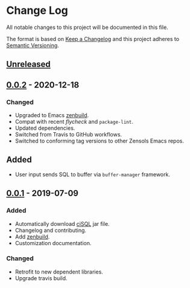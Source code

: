 # Change Log

All notable changes to this project will be documented in this file.

The format is based on [Keep a Changelog](http://keepachangelog.com/)
and this project adheres to [Semantic Versioning](http://semver.org/).


## [Unreleased]


## [0.0.2] - 2020-12-18
### Changed
- Upgraded to Emacs [zenbuild].
- Compat with recent *flycheck* and `package-lint`.
- Updated dependencies.
- Switched from Travis to GitHub workflows.
- Switched to conforming tag versions to other Zensols Emacs repos.

## Added
- User input sends SQL to buffer via `buffer-manager` framework.


## [0.0.1] - 2019-07-09
### Added
- Automatically download [ciSQL] jar file.
- Changelog and contributing.
- Add [zenbuild].
- Customization documentation.

### Changed
- Retrofit to new dependent libraries.
- Upgrade travis build.


<!-- links -->
[Unreleased]: https://github.com/plandes/icsql/current/v0.0.2...HEAD
[0.0.2]: https://github.com/plandes/icsql/current/v0.0.1...v0.0.2
[0.0.1]: https://github.com/plandes/icsql/current/vc9545c1e6e09961519cfbe2cfec0fb21ffa16c37...v0.0.1

[ciSQL]: https://github.com/plandes/cisql
[zenbuild]: https://github.com/plandes/zenbuild
